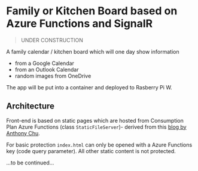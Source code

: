 # Family or Kitchen Board based on Azure Functions and SignalR

> UNDER CONSTRUCTION

A family calendar / kitchen board which will one day show information

- from a Google Calendar
- from an Outlook Calendar
- random images from OneDrive

The app will be put into a container and deployed to Rasberry Pi W.

## Architecture

Front-end is based on static pages which are hosted from Consumption Plan Azure Functions (class `StaticFileServer`)- derived from this [blog by Anthony Chu](https://anthonychu.ca/post/azure-functions-static-file-server/).

For basic protection `index.html` can only be opened with a Azure Functions key (code query parameter). All other static content is not protected.

...to be continued...